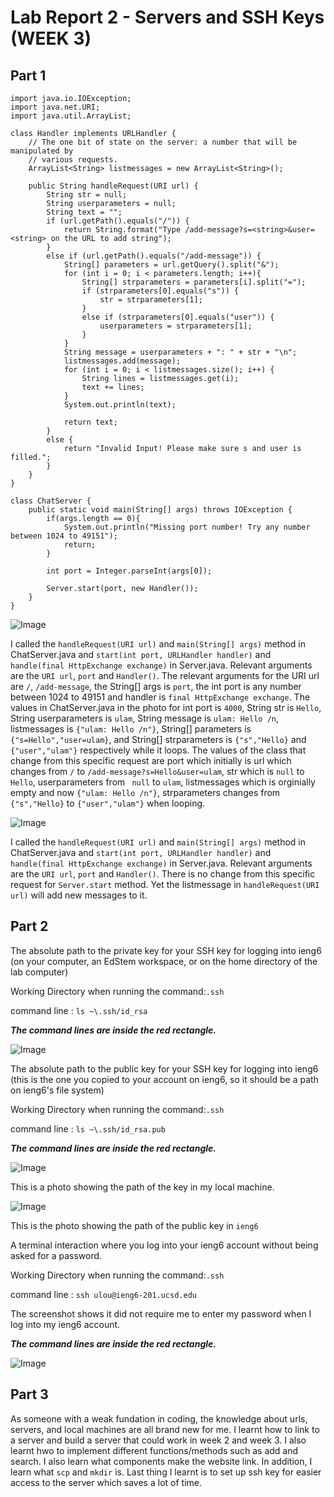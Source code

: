 # Lab Report 2 - Servers and SSH Keys (WEEK 3)

## Part 1
```
import java.io.IOException;
import java.net.URI;
import java.util.ArrayList;

class Handler implements URLHandler {
    // The one bit of state on the server: a number that will be manipulated by
    // various requests.
    ArrayList<String> listmessages = new ArrayList<String>();

    public String handleRequest(URI url) {
        String str = null;
        String userparameters = null;
        String text = "";
        if (url.getPath().equals("/")) {
            return String.format("Type /add-message?s=<string>&user=<string> on the URL to add string");
        } 
        else if (url.getPath().equals("/add-message")) {
            String[] parameters = url.getQuery().split("&");
            for (int i = 0; i < parameters.length; i++){
                String[] strparameters = parameters[i].split("=");
                if (strparameters[0].equals("s")) {
                    str = strparameters[1];
                }
                else if (strparameters[0].equals("user")) {
                    userparameters = strparameters[1];
                }
            }
            String message = userparameters + ": " + str + "\n";
            listmessages.add(message);
            for (int i = 0; i < listmessages.size(); i++) {
                String lines = listmessages.get(i);
                text += lines;
            }
            System.out.println(text);

            return text;
        } 
        else {
            return "Invalid Input! Please make sure s and user is filled.";
        }
    }
}

class ChatServer {
    public static void main(String[] args) throws IOException {
        if(args.length == 0){
            System.out.println("Missing port number! Try any number between 1024 to 49151");
            return;
        }

        int port = Integer.parseInt(args[0]);

        Server.start(port, new Handler());
    }
}
```

![Image](Images/text1.png)

I called the `handleRequest(URI url)` and `main(String[] args)` method in ChatServer.java and `start(int port, URLHandler handler)` and `handle(final HttpExchange exchange)` in Server.java. Relevant arguments are the `URI url`, `port` and `Handler()`. The relevant arguments for the URI url are `/`, `/add-message`, the String[] args is `port`, the int port is any number between 1024 to 49151 and handler is `final HttpExchange exchange`. The values in ChatServer.java in the photo for int port is `4000`, String str is `Hello`, String userparameters is `ulam`, String message is `ulam: Hello /n`, listmessages is `{"ulam: Hello /n"}`, String[] parameters is `{"s=Hello","user=ulam}`, and String[] strparameters is `{"s","Hello}` and `{"user","ulam"}` respectively while it loops. The values of the class that change from this specific request are port which initially is url which changes from `/` to `/add-message?s=Hello&user=ulam`, str which is `null` to `Hello`, userparameters from ` null` to `ulam`, listmessages which is orginially empty and now `{"ulam: Hello /n"}`, strparameters changes from `{"s","Hello}` to `{"user","ulam"}` when looping.

![Image](Images/Text2.png)

I called the `handleRequest(URI url)` and `main(String[] args)` method in ChatServer.java and `start(int port, URLHandler handler)` and `handle(final HttpExchange exchange)` in Server.java. Relevant arguments are the `URI url`, `port` and `Handler()`. There is no change from this specific request for `Server.start` method. Yet the listmessage in `handleRequest(URI url)` will add new messages to it.

## Part 2

The absolute path to the private key for your SSH key for logging into ieng6 (on your computer, an EdStem workspace, or on the home directory of the lab computer)

Working Directory when running the command:`.ssh`

command line : `ls ~\.ssh/id_rsa`

***The command lines are inside the red rectangle.***

![Image](Images/Private.png)

The absolute path to the public key for your SSH key for logging into ieng6 (this is the one you copied to your account on ieng6, so it should be a path on ieng6's file system)

Working Directory when running the command:`.ssh`

command line : `ls ~\.ssh/id_rsa.pub`

***The command lines are inside the red rectangle.***

![Image](Images/Public.png)

This is a photo showing the path of the key in my local machine.

![Image](Images/iengpublic.png)

This is the photo showing the path of the public key in `ieng6`

A terminal interaction where you log into your ieng6 account without being asked for a password.

Working Directory when running the command:`.ssh`

command line : `ssh ulou@ieng6-201.ucsd.edu`

The screenshot shows it did not require me to enter my password when I log into my ieng6 account.

***The command lines are inside the red rectangle.***

![Image](Images/login.png)

## Part 3
As someone with a weak fundation in coding, the knowledge about urls, servers, and local machines are all brand new for me. I learnt how to link to a server and build a server that could work in week 2 and week 3. I also learnt hwo to implement different functions/methods such as add and search. I also learn what components make the website link. In addition, I learn what `scp` and `mkdir` is. Last thing I learnt is to set up ssh key for easier access to the server which saves a lot of time.
